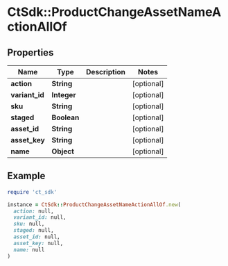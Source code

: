 # CtSdk::ProductChangeAssetNameActionAllOf

## Properties

| Name | Type | Description | Notes |
| ---- | ---- | ----------- | ----- |
| **action** | **String** |  | [optional] |
| **variant_id** | **Integer** |  | [optional] |
| **sku** | **String** |  | [optional] |
| **staged** | **Boolean** |  | [optional] |
| **asset_id** | **String** |  | [optional] |
| **asset_key** | **String** |  | [optional] |
| **name** | **Object** |  | [optional] |

## Example

```ruby
require 'ct_sdk'

instance = CtSdk::ProductChangeAssetNameActionAllOf.new(
  action: null,
  variant_id: null,
  sku: null,
  staged: null,
  asset_id: null,
  asset_key: null,
  name: null
)
```

